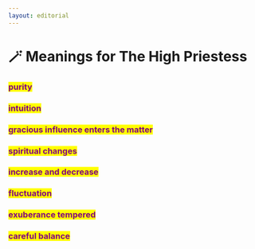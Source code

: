 ```yaml
---
layout: editorial
---
```


# 🪄 Meanings for The High Priestess

### <mark style="color:purple;">purity</mark>

### <mark style="color:purple;">intuition</mark>

### <mark style="color:purple;">gracious influence enters the matter</mark>

### <mark style="color:purple;">spiritual changes</mark>

### <mark style="color:purple;">increase and decrease</mark>

### &#x20;<mark style="color:purple;">fluctuation</mark>

### <mark style="color:purple;">exuberance tempered</mark>

### <mark style="color:purple;">careful balance</mark>
